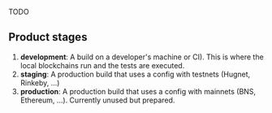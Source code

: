 TODO

## Product stages

1. **development**: A build on a developer's machine or CI). This is where the local blockchains run and the tests are executed.
2. **staging**: A production build that uses a config with testnets (Hugnet, Rinkeby, …)
3. **production**: A production build that uses a config with mainnets (BNS, Ethereum, …). Currently unused but prepared.
